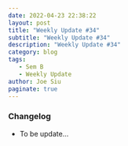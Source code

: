 ```yaml
---
date: 2022-04-23 22:38:22
layout: post
title: "Weekly Update #34"
subtitle: "Weekly Update #34"
description: "Weekly Update #34"
category: blog
tags:
   - Sem B
   - Weekly Update
author: Joe Siu
paginate: true
---
```

### Changelog

* To be update...
